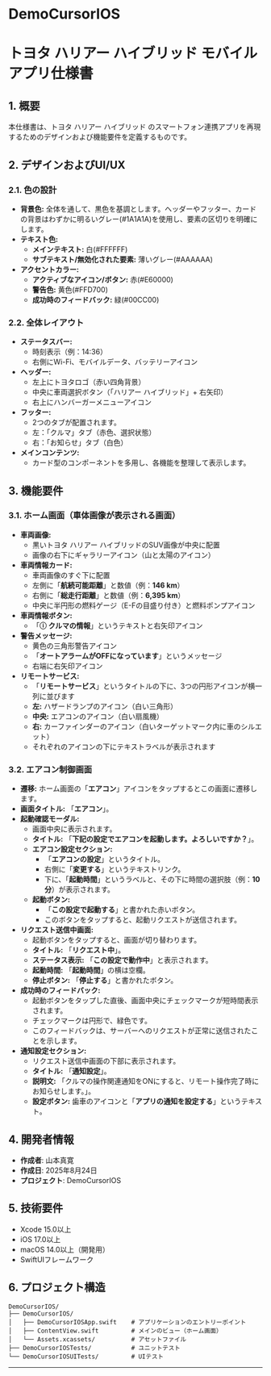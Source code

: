 # DemoCursorIOS

# トヨタ ハリアー ハイブリッド モバイルアプリ仕様書

## 1. 概要
本仕様書は、トヨタ ハリアー ハイブリッド のスマートフォン連携アプリを再現するためのデザインおよび機能要件を定義するものです。

## 2. デザインおよびUI/UX
### 2.1. 色の設計
* **背景色:** 全体を通して、黒色を基調とします。ヘッダーやフッター、カードの背景はわずかに明るいグレー(#1A1A1A)を使用し、要素の区切りを明確にします。
* **テキスト色:**
    * **メインテキスト:** 白(#FFFFFF)
    * **サブテキスト/無効化された要素:** 薄いグレー(#AAAAAA)
* **アクセントカラー:**
    * **アクティブなアイコン/ボタン:** 赤(#E60000)
    * **警告色:** 黄色(#FFD700)
    * **成功時のフィードバック:** 緑(#00CC00)

### 2.2. 全体レイアウト
* **ステータスバー:**
    * 時刻表示（例：14:36）
    * 右側にWi-Fi、モバイルデータ、バッテリーアイコン
* **ヘッダー:**
    * 左上にトヨタロゴ（赤い四角背景）
    * 中央に車両選択ボタン（「ハリアー ハイブリッド」+ 右矢印）
    * 右上にハンバーガーメニューアイコン
* **フッター:**
    * 2つのタブが配置されます。
    * 左：「クルマ」タブ（赤色、選択状態）
    * 右：「お知らせ」タブ（白色）
* **メインコンテンツ:**
    * カード型のコンポーネントを多用し、各機能を整理して表示します。

## 3. 機能要件
### 3.1. ホーム画面（車体画像が表示される画面）
* **車両画像:**
    * 黒いトヨタ ハリアー ハイブリッドのSUV画像が中央に配置
    * 画像の右下にギャラリーアイコン（山と太陽のアイコン）
* **車両情報カード:**
    * 車両画像のすぐ下に配置
    * 左側に「**航続可能距離**」と数値（例：**146 km**）
    * 右側に「**総走行距離**」と数値（例：**6,395 km**）
    * 中央に半円形の燃料ゲージ（E-Fの目盛り付き）と燃料ポンプアイコン
* **車両情報ボタン:**
    * 「**ⓘ クルマの情報**」というテキストと右矢印アイコン
* **警告メッセージ:**
    * 黄色の三角形警告アイコン
    * 「**オートアラームがOFFになっています**」というメッセージ
    * 右端に右矢印アイコン
* **リモートサービス:**
    * 「**リモートサービス**」というタイトルの下に、3つの円形アイコンが横一列に並びます
    * **左:** ハザードランプのアイコン（白い三角形）
    * **中央:** エアコンのアイコン（白い扇風機）
    * **右:** カーファインダーのアイコン（白いターゲットマーク内に車のシルエット）
    * それぞれのアイコンの下にテキストラベルが表示されます

### 3.2. エアコン制御画面
* **遷移:** ホーム画面の「**エアコン**」アイコンをタップするとこの画面に遷移します。
* **画面タイトル:** 「**エアコン**」。
* **起動確認モーダル:**
    * 画面中央に表示されます。
    * **タイトル:** 「**下記の設定でエアコンを起動します。よろしいですか？**」。
    * **エアコン設定セクション:**
        * 「**エアコンの設定**」というタイトル。
        * 右側に「**変更する**」というテキストリンク。
        * 下に、「**起動時間**」というラベルと、その下に時間の選択肢（例：**10分**）が表示されます。
    * **起動ボタン:**
        * 「**この設定で起動する**」と書かれた赤いボタン。
        * このボタンをタップすると、起動リクエストが送信されます。
* **リクエスト送信中画面:**
    * 起動ボタンをタップすると、画面が切り替わります。
    * **タイトル:** 「**リクエスト中**」。
    * **ステータス表示:** 「**この設定で動作中**」と表示されます。
    * **起動時間:** 「**起動時間**」の横は空欄。
    * **停止ボタン:** 「**停止する**」と書かれたボタン。
* **成功時のフィードバック:**
    * 起動ボタンをタップした直後、画面中央にチェックマークが短時間表示されます。
    * チェックマークは円形で、緑色です。
    * このフィードバックは、サーバーへのリクエストが正常に送信されたことを示します。
* **通知設定セクション:**
    * リクエスト送信中画面の下部に表示されます。
    * **タイトル:** 「**通知設定**」。
    * **説明文:** 「クルマの操作関連通知をONにすると、リモート操作完了時にお知らせします。」。
    * **設定ボタン:** 歯車のアイコンと「**アプリの通知を設定する**」というテキスト。

## 4. 開発者情報
- **作成者**: 山本真寛
- **作成日**: 2025年8月24日
- **プロジェクト**: DemoCursorIOS

## 5. 技術要件
- Xcode 15.0以上
- iOS 17.0以上
- macOS 14.0以上（開発用）
- SwiftUIフレームワーク

## 6. プロジェクト構造
```
DemoCursorIOS/
├── DemoCursorIOS/
│   ├── DemoCursorIOSApp.swift    # アプリケーションのエントリーポイント
│   ├── ContentView.swift         # メインのビュー（ホーム画面）
│   └── Assets.xcassets/          # アセットファイル
├── DemoCursorIOSTests/           # ユニットテスト
└── DemoCursorIOSUITests/         # UIテスト
```

---